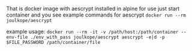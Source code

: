That is docker image with aescrypt installed in alpine
for use just start container and you see example commands for aescrypt
  `docker run --rm joulkope/aescrypt`
  
example usage:
  `docker run --rm -it -v /path/host:/path/container --env-file ./env_with_pass joulkope/aescrypt aescrypt -e|d -p $FILE_PASSWORD /path/container/file`
